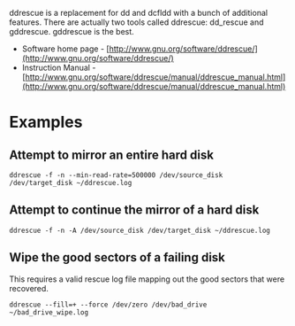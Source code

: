 ddrescue is a replacement for dd and dcfldd with a bunch of additional features.  There are actually two tools called ddrescue: dd_rescue and gddrescue.  gddrescue is the best.
- Software home page - [http://www.gnu.org/software/ddrescue/](http://www.gnu.org/software/ddrescue/)
- Instruction Manual - [http://www.gnu.org/software/ddrescue/manual/ddrescue_manual.html](http://www.gnu.org/software/ddrescue/manual/ddrescue_manual.html)

# Examples
## Attempt to mirror an entire hard disk

```
ddrescue -f -n --min-read-rate=500000 /dev/source_disk /dev/target_disk ~/ddrescue.log
```

## Attempt to continue the mirror of a hard disk

```
ddrescue -f -n -A /dev/source_disk /dev/target_disk ~/ddrescue.log
```

## Wipe the good sectors of a failing disk
This requires a valid rescue log file mapping out the good sectors that were recovered.

```
ddrescue --fill=+ --force /dev/zero /dev/bad_drive ~/bad_drive_wipe.log
```
